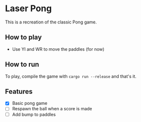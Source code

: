 # Laser Pong

This is a recreation of the classic Pong game.

## How to play

- Use YI and WR to move the paddles (for now)

## How to run

To play, compile the game with `cargo run --release` and that's it.

## Features

- [x] Basic pong game
- [ ] Respawn the ball when a score is made
- [ ] Add bump to paddles
